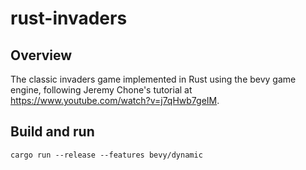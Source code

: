 # rust-invaders

## Overview

The classic invaders game implemented in Rust using the bevy game engine, following Jeremy Chone's tutorial at https://www.youtube.com/watch?v=j7qHwb7geIM.

## Build and run

```
cargo run --release --features bevy/dynamic
```
